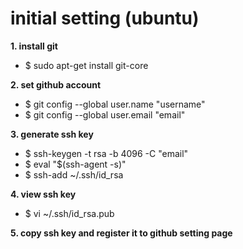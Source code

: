 # initial setting (ubuntu)

__1. install git__
* $ sudo apt-get install git-core

__2. set github account__ 
* $ git config --global user.name "username"
* $ git config --global user.email "email"

__3. generate ssh key__
* $ ssh-keygen -t rsa -b 4096 -C "email"
* $ eval "$(ssh-agent -s)"
* $ ssh-add ~/.ssh/id_rsa

__4. view ssh key__
* $ vi ~/.ssh/id_rsa.pub

__5. copy ssh key and register it to github setting page__
